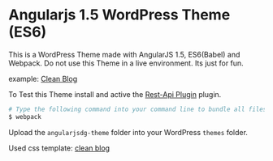 # Angularjs 1.5 WordPress Theme (ES6)

This is a WordPress Theme made with AngularJS 1.5, ES6(Babel) and Webpack. Do not use this Theme in a live environment. Its just for fun.

example: [Clean Blog](http://www.garrn.ch/sandbox/)

To Test this Theme install and active the [Rest-Api Plugin](https://wordpress.org/plugins/rest-api/) plugin.

```sh
# Type the following command into your command line to bundle all files:
$ webpack
```

Upload the `angularjsdg-theme` folder into your WordPress `themes` folder.

Used css template: [clean blog](https://startbootstrap.com/template-overviews/clean-blog/)
